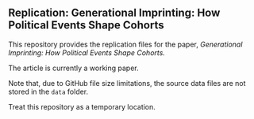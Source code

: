 
## Replication: Generational Imprinting: How Political Events Shape Cohorts

This repository provides the replication files for the paper, *Generational Imprinting: How Political Events Shape Cohorts.*

The article is currently a working paper.

Note that, due to GitHub file size limitations, the source data files are not stored in the `data` folder.

Treat this repository as a temporary location.